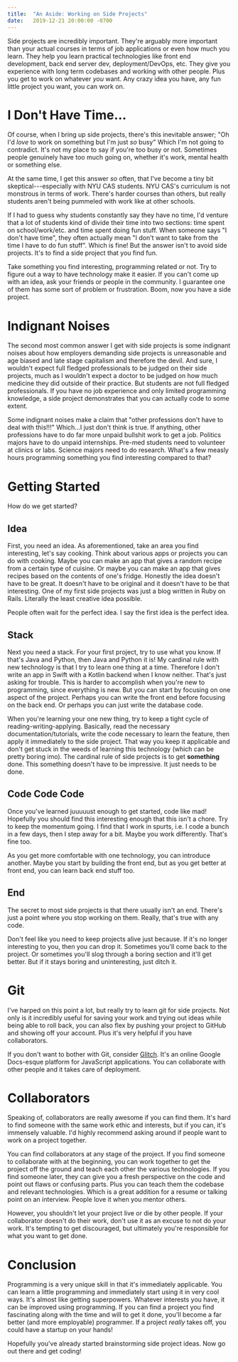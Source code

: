 ```yaml
---
title:  "An Aside: Working on Side Projects"
date:   2019-12-21 20:00:00 -0700
---
```


Side projects are incredibly important. They're arguably more
important than your actual courses in terms of job applications or
even how much you learn. They help you learn practical technologies
like front end development, back end server dev, deployment/DevOps,
etc. They give you experience with long term codebases and working
with other people. Plus you get to work on whatever *you* want. Any
crazy idea you have, any fun little project you want, you can work on.

# I Don't Have Time...

Of course, when I bring up side projects, there's this inevitable
answer; "Oh I'd *love* to work on something but I'm just *so* busy"
Which I'm not going to contradict. It's not my place to say if you're
too busy or not. Sometimes people genuinely have too much going
on, whether it's work, mental health or something else.

At the same time, I get this answer *so* often, that I've become a
tiny bit skeptical---especially with NYU CAS students. NYU CAS's
curriculum is not monstrous in terms of work. There's harder courses
than others, but really students aren't being pummeled with work like
at other schools.

If I had to guess why students constantly say they have no time, I'd
venture that a lot of students kind of divide their time into two
sections: time spent on school/work/etc. and time spent doing fun
stuff. When someone says "I don't have time", they often actually mean
"I don't want to take from the time I have to do fun stuff". Which is
fine! But the answer isn't to avoid side projects. It's to find a
side project that you find fun.

Take something you find interesting, programming related or not. Try
to figure out a way to have technology make it easier. If you can't
come up with an idea, ask your friends or people in the community. I
guarantee one of them has some sort of problem or frustration. Boom,
now you have a side project.

# Indignant Noises

The second most common answer I get with side projects is some
indignant noises about how employers demanding side projects is
unreasonable and age biased and late stage capitalism and therefore
the devil. And sure, I wouldn't expect full fledged professionals to
be judged on their side projects, much as I wouldn't expect a doctor
to be judged on how much medicine they did outside of their
practice. But students are not full fledged professionals. If you have
no job experience and only limited programming knowledge, a side
project demonstrates that you can actually code to some extent.

Some indignant noises make a claim that "other professions don't have
to deal with this!!!" Which...I just don't think is true. If anything,
other professions have to do far more unpaid bullshit work to get a
job. Politics majors have to do unpaid internships. Pre-med students
need to volunteer at clinics or labs. Science majors need to do
research. What's a few measly hours programming something you find
interesting compared to that?

# Getting Started

How do we get started?

## Idea

First, you need an idea. As aforementioned, take an area you find
interesting, let's say cooking. Think about various apps or projects
you can do with cooking. Maybe you can make an app that gives a random
recipe from a certain type of cuisine. Or maybe you can make an app
that gives recipes based on the contents of one's fridge. Honestly the
idea doesn't have to be great. It doesn't have to be original and it
doesn't have to be that interesting. One of my first side projects was
just a blog written in Ruby on Rails. Literally the least creative
idea possible.

People often wait for the perfect idea. I say the first idea is the
perfect idea.

## Stack

Next you need a stack. For your first project, try to use what you
know. If that's Java and Python, then Java and Python it is! My
cardinal rule with new technology is that I try to learn one thing at
a time. Therefore I don't write an app in Swift with a Kotlin backend
when I know neither. That's just asking for trouble. This is harder to
accomplish when you're new to programming, since everything is
new. But you can start by focusing on one aspect of the
project. Perhaps you can write the front end before focusing on the
back end. Or perhaps you can just write the database code.

When you're learning your one new thing, try to keep a tight cycle of
reading-writing-applying. Basically, read the necessary
documentation/tutorials, write the code necessary to learn the
feature, then apply it immediately to the side project. That way you
keep it applicable and don't get stuck in the weeds of learning this
technology (which can be pretty boring imo). The cardinal rule of side
projects is to get **something** done. This something doesn't have to
be impressive. It just needs to be done.

## Code Code Code

Once you've learned juuuuust enough to get started, code like mad!
Hopefully you should find this interesting enough that this isn't a
chore. Try to keep the momentum going. I find that I work in spurts,
i.e. I code a bunch in a few days, then I step away for a bit. Maybe
you work differently. That's fine too.

As you get more comfortable with one technology, you can introduce
another. Maybe you start by building the front end, but as you get
better at front end, you can learn back end stuff too.

## End

The secret to most side projects is that there usually isn't an
end. There's just a point where you stop working on them. Really,
that's true with any code.

Don't feel like you need to keep projects alive just because. If it's
no longer interesting to you, then you can drop it. Sometimes you'll
come back to the project. Or sometimes you'll slog through a boring
section and it'll get better. But if it stays boring and
uninteresting, just ditch it.


# Git

I've harped on this point a lot, but really try to learn git for side
projects. Not only is it incredibly useful for saving your work and
trying out ideas while being able to roll back, you can also flex by
pushing your project to GitHub and showing off your account. Plus it's
very helpful if you have collaborators.

If you don't want to bother with Git, consider
[Glitch](https://glitch.com/). It's an online Google Docs-esque
platform for JavaScript applications. You can collaborate with other
people and it takes care of deployment.

# Collaborators

Speaking of, collaborators are really awesome if you can find
them. It's hard to find someone with the same work ethic and
interests, but if you can, it's immensely valuable. I'd highly
recommend asking around if people want to work on a project together.

You can find collaborators at any stage of the project. If you find
someone to collaborate with at the beginning, you can work together to
get the project off the ground and teach each other the various
technologies. If you find someone later, they can give you a fresh
perspective on the code and point out flaws or confusing parts. Plus
you can teach them the codebase and relevant technologies.  Which is a
great addition for a resume or talking point on an interview. People
love it when you mentor others.

However, you shouldn't let your project live or die by other
people. If your collaborator doesn't do their work, don't use it as an
excuse to not do your work. It's tempting to get discouraged, but
ultimately you're responsible for what you want to get done.

# Conclusion

Programming is a very unique skill in that it's immediately
applicable. You can learn a little programming and immediately start
using it in very cool ways. It's almost like getting
superpowers. Whatever interests you have, it can be improved using
programming. If you can find a project you find fascinating along with
the time and will to get it done, you'll become a far better (and more
employable) programmer. If a project *really* takes off, you could
have a startup on your hands!

Hopefully you've already started brainstorming side project ideas. Now
go out there and get coding!

